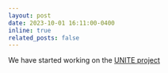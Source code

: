 ```yaml
---
layout: post
date: 2023-10-01 16:11:00-0400
inline: true
related_posts: false
---
```



We have started working on the [UNITE project](https://www.hw.ac.uk/news/articles/2023/crewless-maintenance-vessels-to-support.htm)
